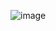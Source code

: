 ![image](https://github.com/friendlyantz/puzzles-and-challanges/assets/70934030/4a24cdfb-0a77-47ca-be34-5eca22979692)
